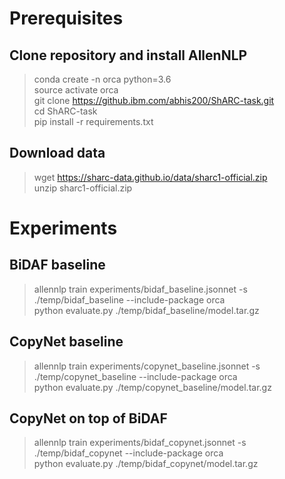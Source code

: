 # Prerequisites

## Clone repository and install AllenNLP

> conda create -n orca python=3.6  
> source activate orca  
> git clone https://github.ibm.com/abhis200/ShARC-task.git   
> cd ShARC-task  
> pip install -r requirements.txt

## Download data
> wget https://sharc-data.github.io/data/sharc1-official.zip     
> unzip sharc1-official.zip

# Experiments

## BiDAF baseline

> allennlp train experiments/bidaf_baseline.jsonnet -s ./temp/bidaf_baseline --include-package orca    
> python evaluate.py ./temp/bidaf_baseline/model.tar.gz

## CopyNet baseline

> allennlp train experiments/copynet_baseline.jsonnet -s ./temp/copynet_baseline --include-package orca    
> python evaluate.py ./temp/copynet_baseline/model.tar.gz

## CopyNet on top of BiDAF

> allennlp train experiments/bidaf_copynet.jsonnet -s ./temp/bidaf_copynet --include-package orca    
> python evaluate.py ./temp/bidaf_copynet/model.tar.gz
